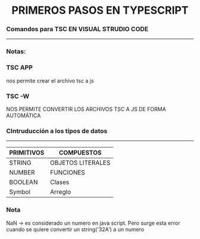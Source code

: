 <h1 align="center">PRIMEROS PASOS EN TYPESCRIPT</h1>

<h3>Comandos para TSC EN VISUAL  STRUDIO CODE</h3>
<hr/>

### Notas:
### TSC APP
<p>nos permite crear el archivo tsc a js</p>

### TSC -W
<p>NOS PERMITE CONVERTIR LOS ARCHIVOS TSC A JS DE FORMA AUTOMÁTICA</p>

<h3>CIntruducción a los tipos de datos </h3>
<hr/>


| PRIMITIVOS | COMPUESTOS           | 
|----------  |----------------------|
| STRING     |  OBJETOS LITERALES   | 
| NUMBER     | FUNCIONES            |
| BOOLEAN    | Clases               |
| Symbol     | Arreglo              |

### Nota

<p>
NaN -> es considerado un numero en java script. Pero surge esta error cuando se quiere convertir un string('32A') a un numero


</p>